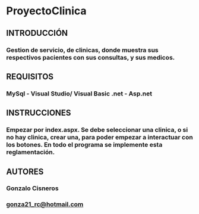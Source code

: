 # ProyectoClinica

## INTRODUCCIÓN
### Gestion de servicio, de clinicas, donde muestra sus respectivos pacientes con sus consultas, y sus medicos.

## REQUISITOS
### MySql - Visual Studio/ Visual Basic .net - Asp.net

## INSTRUCCIONES
### Empezar por index.aspx. Se debe seleccionar una clinica, o si no hay clinica, crear una, para poder empezar a interactuar con los botones. En todo el programa se implemente esta reglamentación.

## AUTORES
### Gonzalo Cisneros
### gonza21_rc@hotmail.com
